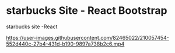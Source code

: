 # starbucks Site - React Bootstrap
starbucks site -React


https://user-images.githubusercontent.com/82465022/210057454-552d440c-27b4-431d-b190-9897a738b2c6.mp4


